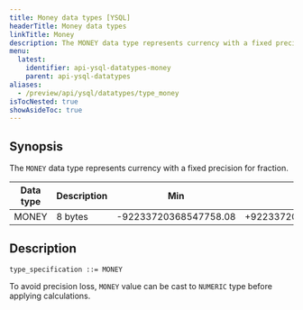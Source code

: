 ```yaml
---
title: Money data types [YSQL]
headerTitle: Money data types
linkTitle: Money
description: The MONEY data type represents currency with a fixed precision for fraction.
menu:
  latest:
    identifier: api-ysql-datatypes-money
    parent: api-ysql-datatypes
aliases:
  - /preview/api/ysql/datatypes/type_money
isTocNested: true
showAsideToc: true
---
```


## Synopsis

The `MONEY` data type represents currency with a fixed precision for fraction.

Data type | Description | Min | Max |
----------|-------------|-----|-----|
MONEY | 8 bytes | -92233720368547758.08 | +92233720368547758.07 |

## Description

```
type_specification ::= MONEY
```

To avoid precision loss, `MONEY` value can be cast to `NUMERIC` type before applying calculations.
